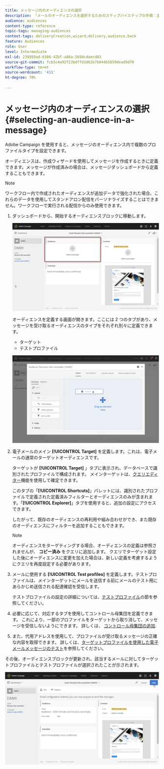 ```yaml
---
title: メッセージ内のオーディエンスの選択
description: 「メールのオーディエンスを選択するためのステップバイステップの手順：主なターゲットの母集団とテストプロファイル」
audience: audiences
content-type: reference
topic-tags: managing-audiences
context-tags: deliveryCreation,wizard;delivery,audience,back
feature: Audiences
role: User
level: Intermediate
exl-id: 239959ad-6386-42bf-a86a-5694cdaecd83
source-git-commit: fcb5c4a92f23bdffd1082b7b044b5859dead9d70
workflow-type: tm+mt
source-wordcount: '411'
ht-degree: 70%

---
```


# メッセージ内のオーディエンスの選択{#selecting-an-audience-in-a-message}

Adobe Campaign を使用すると、メッセージのオーディエンス内で複数のプロファイルタイプを設定できます。

オーディエンスは、作成ウィザードを使用してメッセージを作成するときに定義できます。メッセージが作成済みの場合は、メッセージダッシュボードから定義することもできます。

>[!NOTE]
>
>ワークフロー内で作成されたオーディエンスが追加データで強化された場合、これらのデータを使用してスタンドアロン配信をパーソナライズすることはできません。ワークフローで実行される配信からのみ使用できます。

1. ダッシュボードから、開始するオーディエンスブロックに移動します。

   ![](assets/delivery_audience_definition_1.png)

   オーディエンスを定義する画面が開きます。ここには 2 つのタブがあり、メッセージを受け取るオーディエンスのタイプをそれぞれ別々に定義できます。

   * ターゲット
   * テストプロファイル

   ![](assets/delivery_audience_definition_2.png)

1. 電子メールのメイン **[!UICONTROL Target]** を定義します。これは、電子メールの通常のターゲットオーディエンスです。

   ターゲットが **[!UICONTROL Target]** 」タブに表示され、データベースで識別されたプロファイルで構成されます。 メインターゲットは、[クエリエディター](../../automating/using/editing-queries.md#creating-queries)機能を使用して確定できます。

   このタブの「**[!UICONTROL Shortcuts]**」パレットには、識別されたプロファイルで定義された定義済みフィルターとオーディエンスのみが含まれます。「**[!UICONTROL Explorer]**」タブを使用すると、追加の設定にアクセスできます。

   したがって、既存のオーディエンスの再利用や組み合わせができ、また既存のオーディエンスにフィルターを追加することもできます。

   >[!NOTE]
   >
   >オーディエンスをターゲティングする場合、オーディエンスの定義は参照されませんが、 **コピー済み** をクエリに追加します。 クエリでターゲット設定した後にオーディエンスに変更を加えた場合は、新しい定義を考慮するようにクエリを再度設定する必要があります。

1. メールに使用する **[!UICONTROL Test profiles]** を定義します。テストプロファイルは、メインターゲットにメールを送信する前にメールのテスト用にあらかじめ送信される配達確認を受信します。

   テストプロファイルの設定の詳細については、[テストプロファイル](../../audiences/using/managing-test-profiles.md)の節を参照してください。

1. 必要に応じて、対応するタブを使用してコントロール母集団を定義できます。 これにより、一部のプロファイルをターゲットから取り消して、メッセージを受信しないようにできます。 詳しくは、 [コントロール母集団の追加](../../sending/using/control-group.md).

1. また、代用アドレスを使用して、プロファイルが受け取るメッセージの正確な内容を取得できます。  詳しくは、[ターゲットプロファイルを使用した電子メールメッセージのテスト](../../sending/using/testing-messages-using-target.md)を参照してください。

その後、オーディエンスブロックが更新され、該当するメールに対してターゲットプロファイルとテストプロファイルが選択されたことが示されます。

![](assets/delivery_audience_definition_3.png)
